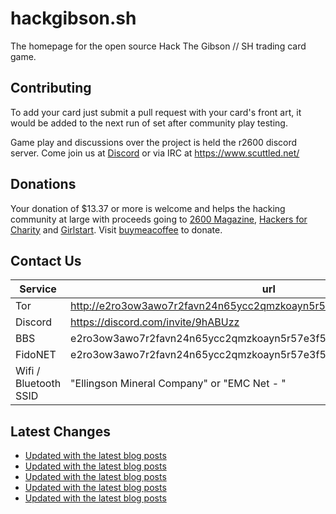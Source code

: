 # hackgibson.sh
The homepage for the open source Hack The Gibson // SH trading card game.


## Contributing

To add your card just submit a pull request with your card's front art, it would be added to the next run of set after community play testing.

Game play and discussions over the project is held the r2600 discord server. Come join us at [Discord](https://discord.com/invite/9hABUzz) or via IRC at https://www.scuttled.net/


## Donations

Your donation of $13.37 or more is welcome and helps the hacking community at large with proceeds going to [2600 Magazine](https://2600.com/), [Hackers for Charity](https://hackersforcharity.org) and [Girlstart](https://girlstart.org).  Visit [buymeacoffee](https://www.buymeacoffee.com/hackgibson.sh) to donate.


## Contact Us

Service | url
-|-
Tor | http://e2ro3ow3awo7r2favn24n65ycc2qmzkoayn5r57e3f56nvjwdcgg32ad.onion
Discord | https://discord.com/invite/9hABUzz
BBS | e2ro3ow3awo7r2favn24n65ycc2qmzkoayn5r57e3f56nvjwdcgg32ad.onion:23
FidoNET | e2ro3ow3awo7r2favn24n65ycc2qmzkoayn5r57e3f56nvjwdcgg32ad.onion:24554
Wifi / Bluetooth SSID | "Ellingson Mineral Company" or "EMC Net - <fidonet address>"

## Latest Changes
<!-- BLOG-POST-LIST:START -->
- [Updated with the latest blog posts](https://github.com/DFW2600/hackgibson.sh/commit/03b36111bfcc32a0353f472dbdeb15a80761ae37)
- [Updated with the latest blog posts](https://github.com/DFW2600/hackgibson.sh/commit/ded0b52ba65a2f65807ccffa3b067b78126bfb35)
- [Updated with the latest blog posts](https://github.com/DFW2600/hackgibson.sh/commit/84c7a546d688cac855285d40e3fbb9cc4d80ea8d)
- [Updated with the latest blog posts](https://github.com/DFW2600/hackgibson.sh/commit/187ef72667760b753ab42f6cb2c8c2bde7d6cbce)
- [Updated with the latest blog posts](https://github.com/DFW2600/hackgibson.sh/commit/4f931a1b62d8d67294653eacaeb1d16acda99ab5)
<!-- BLOG-POST-LIST:END -->
